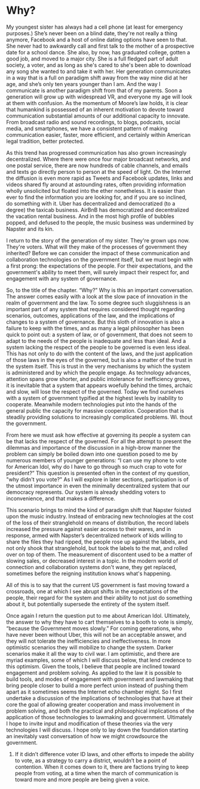 # Why?

My youngest sister has always had a cell phone (at least for emergency purposes.) She’s never been on a blind date, they're not really a thing anymore, Facebook and a host of online dating options have seen to that. She never had to awkwardly call and first talk to the mother of a prospective date for a school dance. She also, by now, has graduated college, gotten a good job, and moved to a major city. She is a full fledged part of adult society, a voter, and as long as she's cared to she's been able to download any song she wanted to and take it with her. Her generation communicates in a way that is a full on paradigm shift away from the way mine did at her age, and she’s only ten years younger than I am. And the way I communicate is another paradigm shift from that of my parents. Soon a generation will grow up with widespread VR, and everyone my age will look at them with confusion. As the momentum of Moore’s law holds, it is clear that humankind is possessed of an inherent motivation to devote toward communication substantial amounts of our additional capacity to innovate. From broadcast radio and sound recordings, to blogs, podcasts, social media, and smartphones, we have a consistent pattern of making communication easier, faster, more efficient, and certainly within American legal tradition, better protected.

As this trend has progressed communication has also grown increasingly decentralized. Where there were once four major broadcast networks, and one postal service, there are now hundreds of cable channels, and emails and texts go directly person to person at the speed of light. On the Internet the diffusion is even more rapid as Tweets and Facebook updates, links and videos shared fly around at astounding rates, often providing information wholly unsolicited but floated into the ether nonetheless. It is easier than ever to find the information you are looking for, and if you are so inclined, do something with it. Uber has decentralized and democratized (to a degree) the taxicab business. AirBnB has democratized and decentralized the vacation rental business. And in the most high profile of bubbles popped, and defused to the people, the music business was undermined by Napster and its kin.

I return to the story of the generation of my sister. They're grown ups now. They're voters. What will they make of the processes of government they inherited? Before we can consider the impact of these communication and collaboration technologies on the government itself, but we must begin with a first prong: the expectations of the people. For their expectations, and the government's ability to meet them, will surely impact their respect for, and engagement with any system of governance.

So, to the title of the chapter. “Why?” Why is this an important conversation. The answer comes easily with a look at the slow pace of innovation in the realm of government and the law. To some degree such sluggishness is an important part of any system that requires considered thought regarding scenarios, outcomes, applications of the law, and the implications of changes to a system of governance. But this sloth of innovation is also a failure to keep with the times, and as many a legal philosopher has been quick to point out: a system of law, or of government, that does not seem to adapt to the needs of the people is inadequate and less than ideal. And a system lacking the respect of the people to be governed is even less ideal. This has not only to do with the content of the laws, and the just application of those laws in the eyes of the governed, but is also a matter of the trust in the system itself. This is trust in the very mechanisms by which the system is administered and by which the people engage. As technology advances, attention spans grow shorter, and public intolerance for inefficiency grows, it is inevitable that a system that appears woefully behind the times, archaic and slow, will lose the respect of the governed. Today we find ourselves with a system of government typified at the highest levels by inability to cooperate. Meanwhile modern technologies put into the hands of the general public the capacity for massive cooperation. Cooperation that is steadily providing solutions to increasingly complicated problems. Wi. thout the government.

From here we must ask how effective at governing its people a system can be that lacks the respect of the governed. For all the attempt to present the dilemmas and importance of the discussion in a high-brow manner the problem can simply be boiled down into one question posed to me by numerous members of younger generations: “I can use my phone to vote for American Idol, why do I have to go through so much crap to vote for president?” This question is presented often in the context of my question, "why didn't you vote?" As I will explore in later sections, participation is of the utmost importance in even the minimally decentralized system that our democracy represents. Our system is already shedding voters to inconvenience, and that makes a difference.

This scenario brings to mind the kind of paradigm shift that Napster foisted upon the music industry. Instead of embracing new technologies at the cost of the loss of their stranglehold on means of distribution, the record labels increased the pressure against easier access to their wares, and in response, armed with Napster’s decentralized network of kids willing to share the files they had ripped, the people rose up against the labels, and not only shook that stranglehold, but took the labels to the mat, and rolled over on top of them. The measurement of discontent used to be a matter of slowing sales, or decreased interest in a topic. In the modern world of connection and collaboration systems don't wane, they get replaced, sometimes before the reigning institution knows what's happening.

All of this is to say that the current US government is fast moving toward a crossroads, one at which I see abrupt shifts in the expectations of the people, their regard for the system and their ability to not just do something about it, but potentially supersede the entirety of the system itself.

Once again I return the question put to me about American Idol. Ultimately, the answer to why they have to cart themselves to a booth to vote is simply, “because the Government moves slowly.” For coming generations, who have never been without Uber, this will not be an acceptable answer, and they will not tolerate the inefficiencies and ineffectiveness. In more optimistic scenarios they will mobilize to change the system. Darker scenarios make it all the way to civil war. I am optimistic, and there are myriad examples, some of which I will discuss below, that lend credence to this optimism. Given the tools, I believe that people are inclined toward engagement and problem solving. As applied to the law it is possible to build tools, and modes of engagement with government and lawmaking that bring people closer to build a more perfect union instead of pushing them apart as it sometimes seems the Internet echo chamber might. So I first undertake a discussion of the implications of technologies that have at their core the goal of allowing greater cooperation and mass involvement in problem solving, and both the practical and philosophical implications of the application of those technologies to lawmaking and government. Ultimately I hope to invite input and modification of these theories via the very technologies I will discuss. I hope only to lay down the foundation starting an inevitably vast conversation of how we might crowdsource the government.

1. If it didn’t difference voter ID laws, and other efforts to impede the ability to vote, as a strategy to carry a district, wouldn’t be a point of contention. When it comes down to it, there are factions trying to keep people from voting, at a time when the march of communication is toward more and more people are being given a voice.
